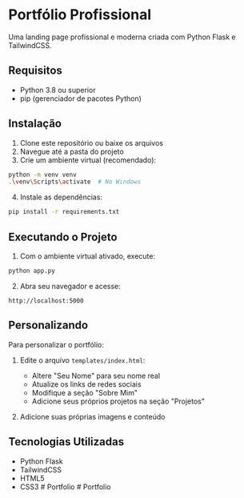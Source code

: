 # Portfólio Profissional

Uma landing page profissional e moderna criada com Python Flask e TailwindCSS.

## Requisitos

- Python 3.8 ou superior
- pip (gerenciador de pacotes Python)

## Instalação

1. Clone este repositório ou baixe os arquivos
2. Navegue até a pasta do projeto
3. Crie um ambiente virtual (recomendado):
```bash
python -m venv venv
.\venv\Scripts\activate  # No Windows
```

4. Instale as dependências:
```bash
pip install -r requirements.txt
```

## Executando o Projeto

1. Com o ambiente virtual ativado, execute:
```bash
python app.py
```

2. Abra seu navegador e acesse:
```
http://localhost:5000
```

## Personalizando

Para personalizar o portfólio:

1. Edite o arquivo `templates/index.html`:
   - Altere "Seu Nome" para seu nome real
   - Atualize os links de redes sociais
   - Modifique a seção "Sobre Mim"
   - Adicione seus próprios projetos na seção "Projetos"

2. Adicione suas próprias imagens e conteúdo

## Tecnologias Utilizadas

- Python Flask
- TailwindCSS
- HTML5
- CSS3 #   P o r t f o l i o  
 #   P o r t f o l i o  
 
